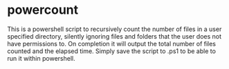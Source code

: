 # powercount
This is a powershell script to recursively count the number of files in a user specified directory, silently ignoring files  and folders that the user does not have permissions to. On completion it will output the total number of files counted and the elapsed time. Simply save the script to .ps1 to be able to run it within powershell.
